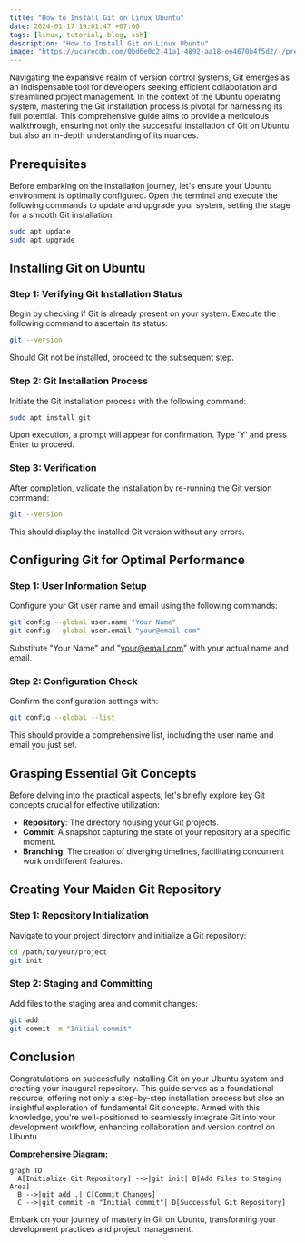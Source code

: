 ```yaml
---
title: "How to Install Git on Linux Ubuntu"
date: 2024-01-17 19:01:47 +07:00
tags: [linux, tutorial, blog, ssh]
description: "How to Install Git on Linux Ubuntu"
image: "https://ucarecdn.com/0bd6e0c2-41a1-4892-aa18-ee4670b4f5d2/-/preview/500x500/-/quality/smart/-/format/auto/"
---
```


Navigating the expansive realm of version control systems, Git emerges as an indispensable tool for developers seeking efficient collaboration and streamlined project management. In the context of the Ubuntu operating system, mastering the Git installation process is pivotal for harnessing its full potential. This comprehensive guide aims to provide a meticulous walkthrough, ensuring not only the successful installation of Git on Ubuntu but also an in-depth understanding of its nuances.

## Prerequisites

Before embarking on the installation journey, let's ensure your Ubuntu environment is optimally configured. Open the terminal and execute the following commands to update and upgrade your system, setting the stage for a smooth Git installation:

```bash
sudo apt update
sudo apt upgrade
```

## Installing Git on Ubuntu

### Step 1: Verifying Git Installation Status

Begin by checking if Git is already present on your system. Execute the following command to ascertain its status:

```bash
git --version
```

Should Git not be installed, proceed to the subsequent step.

### Step 2: Git Installation Process

Initiate the Git installation process with the following command:

```bash
sudo apt install git
```

Upon execution, a prompt will appear for confirmation. Type 'Y' and press Enter to proceed.

### Step 3: Verification

After completion, validate the installation by re-running the Git version command:

```bash
git --version
```

This should display the installed Git version without any errors.

## Configuring Git for Optimal Performance

### Step 1: User Information Setup

Configure your Git user name and email using the following commands:

```bash
git config --global user.name "Your Name"
git config --global user.email "your@email.com"
```

Substitute "Your Name" and "your@email.com" with your actual name and email.

### Step 2: Configuration Check

Confirm the configuration settings with:

```bash
git config --global --list
```

This should provide a comprehensive list, including the user name and email you just set.

## Grasping Essential Git Concepts

Before delving into the practical aspects, let's briefly explore key Git concepts crucial for effective utilization:

- **Repository**: The directory housing your Git projects.
- **Commit**: A snapshot capturing the state of your repository at a specific moment.
- **Branching**: The creation of diverging timelines, facilitating concurrent work on different features.

## Creating Your Maiden Git Repository

### Step 1: Repository Initialization

Navigate to your project directory and initialize a Git repository:

```bash
cd /path/to/your/project
git init
```

### Step 2: Staging and Committing

Add files to the staging area and commit changes:

```bash
git add .
git commit -m "Initial commit"
```

## Conclusion

Congratulations on successfully installing Git on your Ubuntu system and creating your inaugural repository. This guide serves as a foundational resource, offering not only a step-by-step installation process but also an insightful exploration of fundamental Git concepts. Armed with this knowledge, you're well-positioned to seamlessly integrate Git into your development workflow, enhancing collaboration and version control on Ubuntu.

**Comprehensive Diagram:**

```mermaid
graph TD
  A[Initialize Git Repository] -->|git init| B[Add Files to Staging Area]
  B -->|git add .| C[Commit Changes]
  C -->|git commit -m "Initial commit"| D[Successful Git Repository]
```

Embark on your journey of mastery in Git on Ubuntu, transforming your development practices and project management.